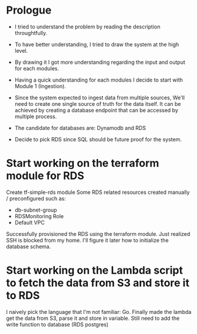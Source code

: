 # Prologue
- I tried to understand the problem by reading the description throughtfully.
- To have better understanding, I tried to draw the system at the high level.
- By drawing it I got more understanding regarding the input and output for each modules.
- Having a quick understanding for each modules I decide to start with Module 1 (Ingestion).
- Since the system expected to ingest data from multiple sources, We'll need to create one single source of truth for the data itself. It can be achieved by creating a database endpoint that can be accessed by multiple process.

- The candidate for databases are: Dynamodb and RDS
- Decide to pick RDS since SQL should be future proof for the system.

# Start working on the terraform module for RDS

Create tf-simple-rds module
Some RDS related resources created manually / preconfigured such as:
- db-subnet-group
- RDSMonitoring Role
- Default VPC


Successfully provisioned the RDS using the terraform module.
Just realized SSH is blocked from my home. I'll figure it later how to initialize the database schema.


# Start working on the Lambda script to fetch the data from S3 and store it to RDS
I naively pick the language that I'm not familiar: Go.
Finally made the lambda get the data from S3, parse it and store in variable.
Still need to add the write function to database (RDS postgres)
